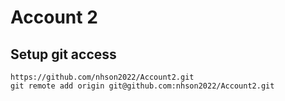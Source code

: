 # Account 2

## Setup git access
```
https://github.com/nhson2022/Account2.git
git remote add origin git@github.com:nhson2022/Account2.git
```